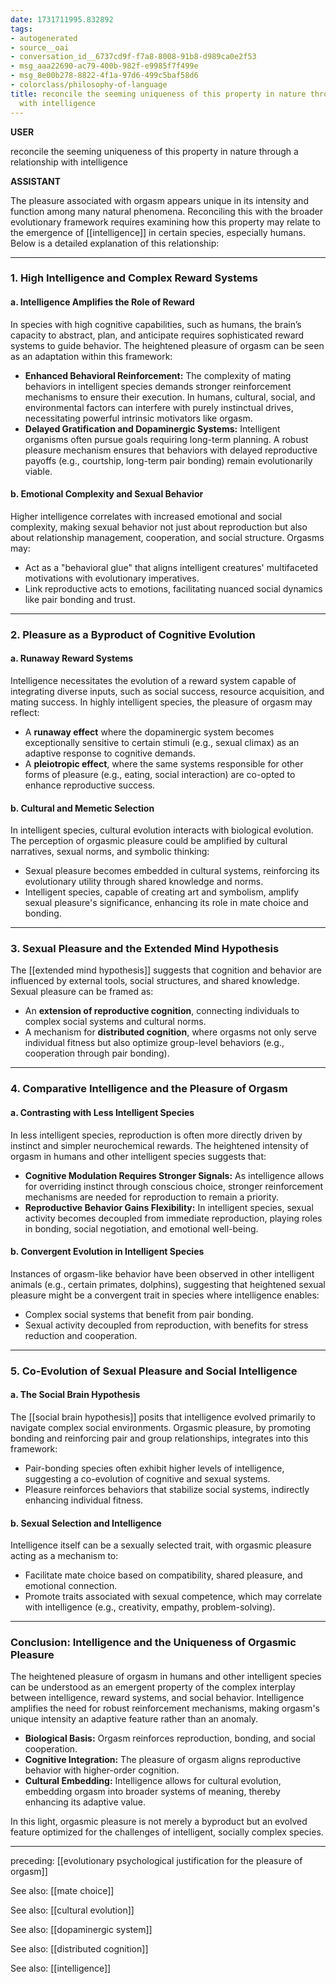 ```yaml
---
date: 1731711995.832892
tags:
- autogenerated
- source__oai
- conversation_id__6737cd9f-f7a8-8008-91b8-d989ca0e2f53
- msg_aaa22690-ac79-400b-982f-e9985f7f499e
- msg_8e00b278-8822-4f1a-97d6-499c5baf58d6
- colorclass/philosophy-of-language
title: reconcile the seeming uniqueness of this property in nature through a relationship
  with intelligence
---
```


**USER**

reconcile the seeming uniqueness of this property in nature through a relationship with intelligence


**ASSISTANT**

The pleasure associated with orgasm appears unique in its intensity and function among many natural phenomena. Reconciling this with the broader evolutionary framework requires examining how this property may relate to the emergence of [[intelligence]] in certain species, especially humans. Below is a detailed explanation of this relationship:

---

### 1. **High Intelligence and Complex Reward Systems**
#### a. **Intelligence Amplifies the Role of Reward**
In species with high cognitive capabilities, such as humans, the brain’s capacity to abstract, plan, and anticipate requires sophisticated reward systems to guide behavior. The heightened pleasure of orgasm can be seen as an adaptation within this framework:
- **Enhanced Behavioral Reinforcement:** The complexity of mating behaviors in intelligent species demands stronger reinforcement mechanisms to ensure their execution. In humans, cultural, social, and environmental factors can interfere with purely instinctual drives, necessitating powerful intrinsic motivators like orgasm.
- **Delayed Gratification and Dopaminergic Systems:** Intelligent organisms often pursue goals requiring long-term planning. A robust pleasure mechanism ensures that behaviors with delayed reproductive payoffs (e.g., courtship, long-term pair bonding) remain evolutionarily viable.

#### b. **Emotional Complexity and Sexual Behavior**
Higher intelligence correlates with increased emotional and social complexity, making sexual behavior not just about reproduction but also about relationship management, cooperation, and social structure. Orgasms may:
- Act as a "behavioral glue" that aligns intelligent creatures' multifaceted motivations with evolutionary imperatives.
- Link reproductive acts to emotions, facilitating nuanced social dynamics like pair bonding and trust.

---

### 2. **Pleasure as a Byproduct of Cognitive Evolution**
#### a. **Runaway Reward Systems**
Intelligence necessitates the evolution of a reward system capable of integrating diverse inputs, such as social success, resource acquisition, and mating success. In highly intelligent species, the pleasure of orgasm may reflect:
- A **runaway effect** where the dopaminergic system becomes exceptionally sensitive to certain stimuli (e.g., sexual climax) as an adaptive response to cognitive demands.
- A **pleiotropic effect**, where the same systems responsible for other forms of pleasure (e.g., eating, social interaction) are co-opted to enhance reproductive success.

#### b. **Cultural and Memetic Selection**
In intelligent species, cultural evolution interacts with biological evolution. The perception of orgasmic pleasure could be amplified by cultural narratives, sexual norms, and symbolic thinking:
- Sexual pleasure becomes embedded in cultural systems, reinforcing its evolutionary utility through shared knowledge and norms.
- Intelligent species, capable of creating art and symbolism, amplify sexual pleasure's significance, enhancing its role in mate choice and bonding.

---

### 3. **Sexual Pleasure and the Extended Mind Hypothesis**
The [[extended mind hypothesis]] suggests that cognition and behavior are influenced by external tools, social structures, and shared knowledge. Sexual pleasure can be framed as:
- An **extension of reproductive cognition**, connecting individuals to complex social systems and cultural norms.
- A mechanism for **distributed cognition**, where orgasms not only serve individual fitness but also optimize group-level behaviors (e.g., cooperation through pair bonding).

---

### 4. **Comparative Intelligence and the Pleasure of Orgasm**
#### a. **Contrasting with Less Intelligent Species**
In less intelligent species, reproduction is often more directly driven by instinct and simpler neurochemical rewards. The heightened intensity of orgasm in humans and other intelligent species suggests that:
- **Cognitive Modulation Requires Stronger Signals:** As intelligence allows for overriding instinct through conscious choice, stronger reinforcement mechanisms are needed for reproduction to remain a priority.
- **Reproductive Behavior Gains Flexibility:** In intelligent species, sexual activity becomes decoupled from immediate reproduction, playing roles in bonding, social negotiation, and emotional well-being.

#### b. **Convergent Evolution in Intelligent Species**
Instances of orgasm-like behavior have been observed in other intelligent animals (e.g., certain primates, dolphins), suggesting that heightened sexual pleasure might be a convergent trait in species where intelligence enables:
- Complex social systems that benefit from pair bonding.
- Sexual activity decoupled from reproduction, with benefits for stress reduction and cooperation.

---

### 5. **Co-Evolution of Sexual Pleasure and Social Intelligence**
#### a. **The Social Brain Hypothesis**
The [[social brain hypothesis]] posits that intelligence evolved primarily to navigate complex social environments. Orgasmic pleasure, by promoting bonding and reinforcing pair and group relationships, integrates into this framework:
- Pair-bonding species often exhibit higher levels of intelligence, suggesting a co-evolution of cognitive and sexual systems.
- Pleasure reinforces behaviors that stabilize social systems, indirectly enhancing individual fitness.

#### b. **Sexual Selection and Intelligence**
Intelligence itself can be a sexually selected trait, with orgasmic pleasure acting as a mechanism to:
- Facilitate mate choice based on compatibility, shared pleasure, and emotional connection.
- Promote traits associated with sexual competence, which may correlate with intelligence (e.g., creativity, empathy, problem-solving).

---

### Conclusion: Intelligence and the Uniqueness of Orgasmic Pleasure
The heightened pleasure of orgasm in humans and other intelligent species can be understood as an emergent property of the complex interplay between intelligence, reward systems, and social behavior. Intelligence amplifies the need for robust reinforcement mechanisms, making orgasm's unique intensity an adaptive feature rather than an anomaly.

- **Biological Basis:** Orgasm reinforces reproduction, bonding, and social cooperation.
- **Cognitive Integration:** The pleasure of orgasm aligns reproductive behavior with higher-order cognition.
- **Cultural Embedding:** Intelligence allows for cultural evolution, embedding orgasm into broader systems of meaning, thereby enhancing its adaptive value.

In this light, orgasmic pleasure is not merely a byproduct but an evolved feature optimized for the challenges of intelligent, socially complex species.


---

preceding: [[evolutionary psychological justification for the pleasure of orgasm]]

See also: [[mate choice]]


See also: [[cultural evolution]]


See also: [[dopaminergic system]]


See also: [[distributed cognition]]


See also: [[intelligence]]